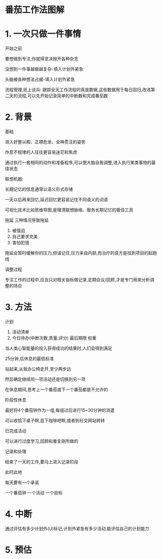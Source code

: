 # 番茄工作法图解

# 1. 一次只做一件事情

开始之前

要想做到专注,你就得坚决抛开各种杂念

没想到一件事越做越复杂-填入计划外紧急

头脑被各种想法占据-填入计划外紧急

流程管理,纸上谈兵: 跟踪全天工作流程的真是数据,这些数据用于每日回归,改进第二天的流程,可以先开始记录简单的中断数和完成番茄数

# 2. 背景

基础

进入好整以暇、正襟危坐、全神贯注的姿势

作息不规律的人往往更容易迷茫和焦虑

通过执行一套相同的动作和准备程序,可以使大脑自我调整,进入执行某类事物的最佳状态

联想机器: 

长期记忆的信息通常以语义形式存储

一天以后再来回忆,延迟回忆更容易记住不同语义的词语

可视化技术比如思维导图,是理清联想脉络、服务长期记忆的极佳工具

拖延 三种情况导致拖延

1. 被强迫
2. 自己要求完美
3. 害怕犯错

拖延会暂时缓解你的压力,但请记住,压力来自内部,而治疗的良方是找到项目的起跑线

调整过程

专注工作的过程中,应当只对相关指标做记录,定期会议/回顾,才是专门用来分析调整的场合

# 3. 方法

计划

1. 活动清单
2. 今日待办(中断次数,质量,评分) 最后期限 权重

当人类心智能量的投入获得成功的结果时,人们会得到满足

25分钟,后休息的最低标准

站起来,从我办公椅走开,至少两步远

然后确定继续同一项活动还是切换到另一项

在休息期间,思考上一个番茄或下一个番茄都是不允许的

阶段性休息

最好将4个番茄钟作为一组,每组过后进行15~30分钟的消遣

可以收拾下桌子啊,逛下咖啡吧啊,或者到社交网站转转

已完成活动

可以进行过度学习,回顾和重复刚所做的

记录和处理

结束了一天的工作,要马上进入记录阶段

此时此地

每天要有一个承诺

一个番茄钟 一个活动 一个目标

# 4. 中断

通过评估有多少计划外(U)标记,计划外紧急有多少活动,能评估自己的计划能力

# 5. 预估

